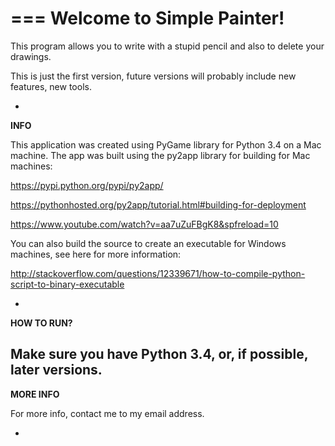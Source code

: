 ===
**Welcome to Simple Painter!**
===


This program allows you to write with a stupid pencil and also to delete your drawings.

This is just the first version, future versions will probably include new features, new tools.



-


**INFO**

This application was created using PyGame library for Python 3.4 on a Mac machine. 
The app was built using the py2app library for building for Mac machines:

https://pypi.python.org/pypi/py2app/

https://pythonhosted.org/py2app/tutorial.html#building-for-deployment

https://www.youtube.com/watch?v=aa7uZuFBgK8&spfreload=10

You can also build the source to create an executable for Windows machines, 
see here for more information: 

http://stackoverflow.com/questions/12339671/how-to-compile-python-script-to-binary-executable

-


**HOW TO RUN?**

Make sure you have Python 3.4, or, if possible, later versions.
-




**MORE INFO**

For more info, contact me to my email address.


-
